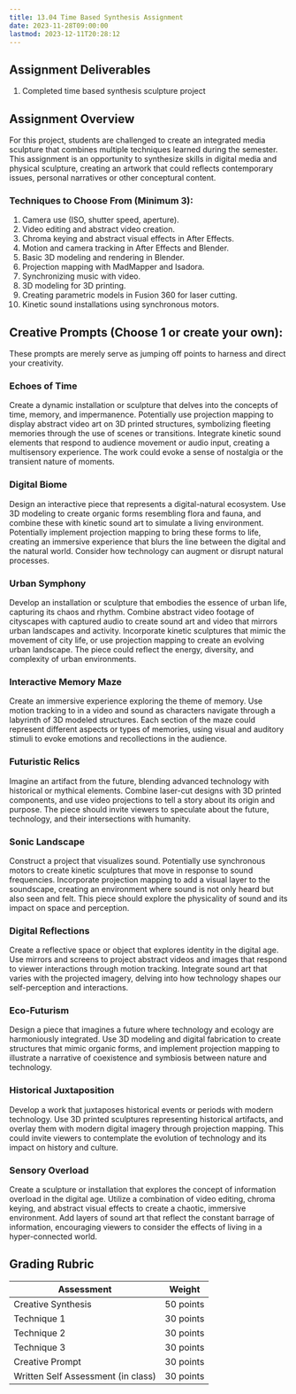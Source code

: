 ```yaml
---
title: 13.04 Time Based Synthesis Assignment
date: 2023-11-28T09:00:00
lastmod: 2023-12-11T20:28:12
---
```


## Assignment Deliverables

1. Completed time based synthesis sculpture project

## Assignment Overview

For this project, students are challenged to create an integrated media sculpture that combines multiple techniques learned during the semester. This assignment is an opportunity to synthesize skills in digital media and physical sculpture, creating an artwork that could reflects contemporary issues, personal narratives or other conceptural content.

### Techniques to Choose From (Minimum 3):

1. Camera use (ISO, shutter speed, aperture).
2. Video editing and abstract video creation.
3. Chroma keying and abstract visual effects in After Effects.
4. Motion and camera tracking in After Effects and Blender.
5. Basic 3D modeling and rendering in Blender.
6. Projection mapping with MadMapper and Isadora.
7. Synchronizing music with video.
8. 3D modeling for 3D printing.
9. Creating parametric models in Fusion 360 for laser cutting.
10. Kinetic sound installations using synchronous motors.

## Creative Prompts (Choose 1 or create your own):

These prompts are merely serve as jumping off points to harness and direct your creativity.

### Echoes of Time

Create a dynamic installation or sculpture that delves into the concepts of time, memory, and impermanence. Potentially use projection mapping to display abstract video art on 3D printed structures, symbolizing fleeting memories through the use of scenes or transitions. Integrate kinetic sound elements that respond to audience movement or audio input, creating a multisensory experience. The work could evoke a sense of nostalgia or the transient nature of moments.

### Digital Biome

Design an interactive piece that represents a digital-natural ecosystem. Use 3D modeling to create organic forms resembling flora and fauna, and combine these with kinetic sound art to simulate a living environment. Potentially implement projection mapping to bring these forms to life, creating an immersive experience that blurs the line between the digital and the natural world. Consider how technology can augment or disrupt natural processes.

### Urban Symphony

Develop an installation or sculpture that embodies the essence of urban life, capturing its chaos and rhythm. Combine abstract video footage of cityscapes with captured audio to create sound art and video that mirrors urban landscapes and activity. Incorporate kinetic sculptures that mimic the movement of city life, or use projection mapping to create an evolving urban landscape. The piece could reflect the energy, diversity, and complexity of urban environments.

### Interactive Memory Maze

Create an immersive experience exploring the theme of memory. Use motion tracking to in a video and sound as characters navigate through a labyrinth of 3D modeled structures. Each section of the maze could represent different aspects or types of memories, using visual and auditory stimuli to evoke emotions and recollections in the audience.

### Futuristic Relics

Imagine an artifact from the future, blending advanced technology with historical or mythical elements. Combine laser-cut designs with 3D printed components, and use video projections to tell a story about its origin and purpose. The piece should invite viewers to speculate about the future, technology, and their intersections with humanity.

### Sonic Landscape

Construct a project that visualizes sound. Potentially use synchronous motors to create kinetic sculptures that move in response to sound frequencies. Incorporate projection mapping to add a visual layer to the soundscape, creating an environment where sound is not only heard but also seen and felt. This piece should explore the physicality of sound and its impact on space and perception.

### Digital Reflections

Create a reflective space or object that explores identity in the digital age. Use mirrors and screens to project abstract videos and images that respond to viewer interactions through motion tracking. Integrate sound art that varies with the projected imagery, delving into how technology shapes our self-perception and interactions.

### Eco-Futurism

Design a piece that imagines a future where technology and ecology are harmoniously integrated. Use 3D modeling and digital fabrication to create structures that mimic organic forms, and implement projection mapping to illustrate a narrative of coexistence and symbiosis between nature and technology.

### Historical Juxtaposition

Develop a work that juxtaposes historical events or periods with modern technology. Use 3D printed sculptures representing historical artifacts, and overlay them with modern digital imagery through projection mapping. This could invite viewers to contemplate the evolution of technology and its impact on history and culture.

### Sensory Overload

Create a sculpture or installation that explores the concept of information overload in the digital age. Utilize a combination of video editing, chroma keying, and abstract visual effects to create a chaotic, immersive environment. Add layers of sound art that reflect the constant barrage of information, encouraging viewers to consider the effects of living in a hyper-connected world.

## Grading Rubric

<div class="responsive-table-markdown">

| Assessment                         | Weight    |
| ---------------------------------- | --------- |
| Creative Synthesis                 | 50 points |
| Technique 1                        | 30 points |
| Technique 2                        | 30 points |
| Technique 3                        | 30 points |
| Creative Prompt                    | 30 points |
| Written Self Assessment (in class) | 30 points |

</div>
